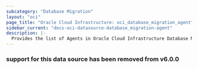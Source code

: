 ```yaml
---
subcategory: "Database Migration"
layout: "oci"
page_title: "Oracle Cloud Infrastructure: oci_database_migration_agent"
sidebar_current: "docs-oci-datasource-database_migration-agent"
description: |-
  Provides the list of Agents in Oracle Cloud Infrastructure Database Migration service
---
```

### support for this data source has been removed from v6.0.0